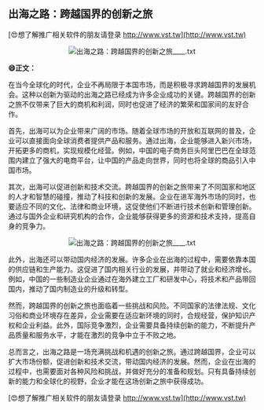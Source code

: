## **出海之路：跨越国界的创新之旅**

[😍想了解推广相关软件的朋友请登录 http://www.vst.tw](http://www.vst.tw)

 <center><img src="https://vst.tw/MP4/tuiguang/png/5.png" alt="出海之路：跨越国界的创新之旅____.txt"></center>

**😄正文：**

在当今全球化的时代，企业不再局限于本国市场，而是积极寻求跨越国界的发展机会。这种以创新为驱动的出海之路已经成为许多企业成功的关键。跨越国界的创新之旅不仅带来了巨大的商机和利润，同时也促进了经济的繁荣和国家间的友好合作。

首先，出海可以为企业带来广阔的市场。随着全球市场的开放和互联网的普及，企业可以直接面向全球消费者提供产品和服务。通过出海，企业能够进入新兴市场，开拓更多的商机，实现规模化经营。例如，中国的电子商务巨头阿里巴巴在全球范围内建立了强大的电商平台，让中国的产品走向世界，同时也将全球的商品引入中国市场。

其次，出海可以促进创新和技术交流。跨越国界的创新之旅带来了不同国家和地区的人才和智慧的碰撞，推动了科技和创新的发展。企业在进军海外市场的同时，也要适应不同的文化、法律和商业环境，这促使他们不断进行技术创新和管理创新。通过与国外企业和研究机构的合作，企业能够获得更多的资源和技术支持，提高自身的竞争力。

 <center><img src="https://vst.tw/MP4/tuiguang/png/4.png" alt="出海之路：跨越国界的创新之旅____.txt"></center>

此外，出海还可以带动国内经济的发展。许多企业在出海的过程中，需要依靠本国的供应链和生产能力。这促进了国内相关行业的发展，并带动了就业和经济增长。例如，中国的一些制造业企业通过在海外建立工厂和研发中心，将技术和产品带回国内，推动了国内制造业的升级和转型。

然而，跨越国界的创新之旅也面临着一些挑战和风险。不同国家的法律法规、文化习俗和商业环境存在差异，企业需要在适应新环境的同时，合规经营，保护知识产权和企业利益。此外，国际竞争激烈，企业需要具备持续创新的能力，不断提升产品质量和服务水平，才能在激烈的竞争中立于不败之地。

总而言之，出海之路是一场充满挑战和机遇的创新之旅。通过跨越国界，企业可以扩大市场份额，促进创新和技术交流，带动国内经济的发展。然而，企业在出海的过程中，也需要面对各种风险和挑战，并做好充分的准备和规划。只有具备持续创新的能力和全球化的视野，企业才能在这场创新之旅中获得成功。

[😍想了解推广相关软件的朋友请登录 http://www.vst.tw](http://www.vst.tw)




